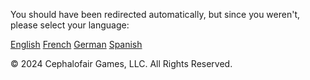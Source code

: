 <link rel="stylesheet" href="override-markdown-styles.css"/>

You should have been redirected automatically, but since you weren't, please select your language:

[English](https://valancedbreakfast.github.io/cephalofair-rules-site-testing/en/mm-rules/)
[French](https://valancedbreakfast.github.io/cephalofair-rules-site-testing/fr/mm-rules/)
[German](https://valancedbreakfast.github.io/cephalofair-rules-site-testing/de/mm-rules/)
[Spanish](https://valancedbreakfast.github.io/cephalofair-rules-site-testing/es/mm-rules/)

© 2024 Cephalofair Games, LLC. All Rights Reserved.

